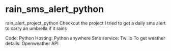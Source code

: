 # rain_sms_alert_python
rain_alert_project_python
Checkout the project I tried to get a daily sms alert to carry an umbrella if it rains

Code: Python Hosting: Python anywhere Sms service: Twilio To get weather details: Openweather API
